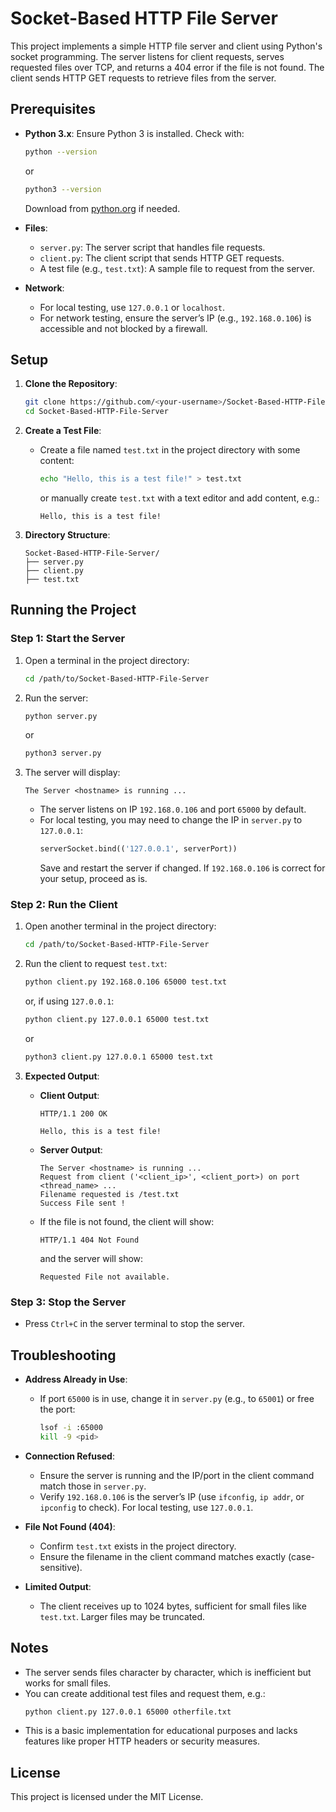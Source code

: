 # Socket-Based HTTP File Server

This project implements a simple HTTP file server and client using Python's socket programming. The server listens for client requests, serves requested files over TCP, and returns a 404 error if the file is not found. The client sends HTTP GET requests to retrieve files from the server.

## Prerequisites

- **Python 3.x**: Ensure Python 3 is installed. Check with:
  ```bash
  python --version
  ```
  or
  ```bash
  python3 --version
  ```
  Download from [python.org](https://www.python.org/downloads/) if needed.

- **Files**:
  - `server.py`: The server script that handles file requests.
  - `client.py`: The client script that sends HTTP GET requests.
  - A test file (e.g., `test.txt`): A sample file to request from the server.

- **Network**:
  - For local testing, use `127.0.0.1` or `localhost`.
  - For network testing, ensure the server’s IP (e.g., `192.168.0.106`) is accessible and not blocked by a firewall.

## Setup

1. **Clone the Repository**:
   ```bash
   git clone https://github.com/<your-username>/Socket-Based-HTTP-File-Server.git
   cd Socket-Based-HTTP-File-Server
   ```

2. **Create a Test File**:
   - Create a file named `test.txt` in the project directory with some content:
     ```bash
     echo "Hello, this is a test file!" > test.txt
     ```
     or manually create `test.txt` with a text editor and add content, e.g.:
     ```
     Hello, this is a test file!
     ```

3. **Directory Structure**:
   ```
   Socket-Based-HTTP-File-Server/
   ├── server.py
   ├── client.py
   ├── test.txt
   ```

## Running the Project

### Step 1: Start the Server
1. Open a terminal in the project directory:
   ```bash
   cd /path/to/Socket-Based-HTTP-File-Server
   ```

2. Run the server:
   ```bash
   python server.py
   ```
   or
   ```bash
   python3 server.py
   ```

3. The server will display:
   ```
   The Server <hostname> is running ...
   ```
   - The server listens on IP `192.168.0.106` and port `65000` by default.
   - For local testing, you may need to change the IP in `server.py` to `127.0.0.1`:
     ```python
     serverSocket.bind(('127.0.0.1', serverPort))
     ```
     Save and restart the server if changed. If `192.168.0.106` is correct for your setup, proceed as is.

### Step 2: Run the Client
1. Open another terminal in the project directory:
   ```bash
   cd /path/to/Socket-Based-HTTP-File-Server
   ```

2. Run the client to request `test.txt`:
   ```bash
   python client.py 192.168.0.106 65000 test.txt
   ```
   or, if using `127.0.0.1`:
   ```bash
   python client.py 127.0.0.1 65000 test.txt
   ```
   or
   ```bash
   python3 client.py 127.0.0.1 65000 test.txt
   ```

3. **Expected Output**:
   - **Client Output**:
     ```
     HTTP/1.1 200 OK

     Hello, this is a test file!
     ```
   - **Server Output**:
     ```
     The Server <hostname> is running ...
     Request from client ('<client_ip>', <client_port>) on port <thread_name> ...
     Filename requested is /test.txt
     Success File sent !
     ```

   - If the file is not found, the client will show:
     ```
     HTTP/1.1 404 Not Found
     ```
     and the server will show:
     ```
     Requested File not available.
     ```

### Step 3: Stop the Server
- Press `Ctrl+C` in the server terminal to stop the server.

## Troubleshooting

- **Address Already in Use**:
  - If port `65000` is in use, change it in `server.py` (e.g., to `65001`) or free the port:
    ```bash
    lsof -i :65000
    kill -9 <pid>
    ```

- **Connection Refused**:
  - Ensure the server is running and the IP/port in the client command match those in `server.py`.
  - Verify `192.168.0.106` is the server’s IP (use `ifconfig`, `ip addr`, or `ipconfig` to check). For local testing, use `127.0.0.1`.

- **File Not Found (404)**:
  - Confirm `test.txt` exists in the project directory.
  - Ensure the filename in the client command matches exactly (case-sensitive).

- **Limited Output**:
  - The client receives up to 1024 bytes, sufficient for small files like `test.txt`. Larger files may be truncated.

## Notes

- The server sends files character by character, which is inefficient but works for small files.
- You can create additional test files and request them, e.g.:
  ```bash
  python client.py 127.0.0.1 65000 otherfile.txt
  ```
- This is a basic implementation for educational purposes and lacks features like proper HTTP headers or security measures.

## License

This project is licensed under the MIT License.